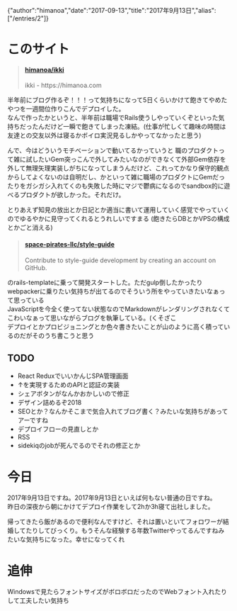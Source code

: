 {"author":"himanoa","date":"2017-09-13","title":"2017年9月13日","alias":["/entries/2"]}
# このサイト

<blockquote class="embedly-card"><h4><a href="https://github.com/himanoa/ikki">himanoa/ikki</a></h4><p>ikki - https://himanoa.com</p></blockquote>


半年前にブログ作るぞ！！！って気持ちになって5日くらいかけて飽きてやめたやつを一週間位作りこんでデプロイした。  
なんで作ったかというと、半年前は職場でRails使うしやっていくぞといった気持ちだったんだけど一瞬で飽きてしまった凍結。(仕事が忙しくて趣味の時間は友達との交友以外は寝るかボイロ実況見るしかやってなかったと思う)  

んで、今はどういうモチベーションで動いてるかっていうと 職のプロダクトって雑に試したいGem突っこんで外してみたいなのができなくて外部Gem依存を外して無理矢理実装しがちになってしまうんだけど、これってかなり保守的観点からしてよくないのは自明だし、かといって雑に職場のプロダクトにGemだったりをガシガシ入れてくのも失敗した時にマジで鬱病になるのでsandbox的に遊べるプロダクトが欲しかった。それだけ。  

とりあえず知見の放出とか日記とか適当に書いて運用していく感覚でやっていくのでゆるやかに見守ってくれるとうれしいですまる
(飽きたらDBとかVPSの構成とかごと消える)  

<blockquote class="embedly-card"><h4><a href="https://github.com/space-pirates-llc/style-guide">space-pirates-llc/style-guide</a></h4><p>Contribute to style-guide development by creating an account on GitHub.</p></blockquote>


のrails-templateに乗って開発スタートした。ただgulp倒したかったりwebpackerに乗りたい気持ちが出てるのでそういう所をやっていきたいなぁって思っている  
JavaScriptを今全く使ってない状態なのでMarkdownがレンダリングされなくてこわいなぁって思いながらブログを執筆している。(くそざこ  
デプロイとかプロビジョニングとか色々書きたいことが山のように高く積っているのだがそのうち書こうと思う

## TODO

- React ReduxでいいかんじSPA管理画面
- ↑を実現するためのAPIと認証の実装
- シェアボタンがなんかおかしいので修正
- デザイン詰めるぞ2018
- SEOとか？なんかそこまで気合入れてブログ書く？みたいな気持ちがあってアーですね
- デプロイフローの見直しとか
- RSS
- sidekiqのjobが死んでるのでそれの修正とか

# 今日

2017年9月13日ですね。2017年9月13日といえば何もない普通の日ですね。  
昨日の深夜から朝にかけてデプロイ作業をして2hか3h寝て出社しました。  

帰ってきたら飯があるので便利なんですけど、それは置いといてフォロワーが結婚してたりしてびっくり。もうそんな経験する年数Twitterやってるんですねみたいな気持ちになった。幸せになってくれ

# 追伸
 
Windowsで見たらフォントサイズがボロボロだったのでWebフォント入れたりして工夫したい気持ち

